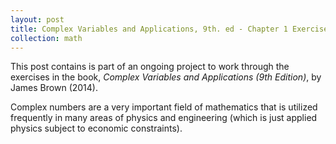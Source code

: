```yaml
---
layout: post
title: Complex Variables and Applications, 9th. ed - Chapter 1 Exercises 
collection: math
---
```

This post contains is part of an ongoing project to work through the exercises in the book, $\textit{Complex Variables and Applications (9th Edition)}$, by James Brown $(2014)$. 

Complex numbers are a very important field of mathematics that is utilized frequently in many areas of physics and engineering (which is just applied physics subject to economic constraints). 
